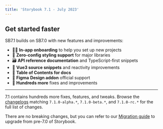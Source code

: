 ```yaml
---
title: 'Storybook 7.1 - July 2023'
---
```


## Get started faster

SB7.1 builds on SB7.0 with new features and improvements:

- 🏄‍♀️ **In-app onboarding** to help you set up new projects
- 💅 **Zero-config styling support** for major libraries
- 🗃️ **API reference documentation** and TypeScript-first snippets
- 📗 **Vue3 source snippets** and reactivity improvements
- 📇 **Table of Contents for docs**
- 🎨 **Figma** **Design addon** official support
- 💯 **Hundreds more** fixes and improvements

---

7.1 contains hundreds more fixes, features, and tweaks. Browse the
[changelogs](https://github.com/storybookjs/storybook/blob/next/CHANGELOG.md)
matching `7.1.0-alpha.*`, `7.1.0-beta.*`, and `7.1.0-rc.*` for the full list of
changes.

There are no breaking changes, but you can refer to our
[Migration guide](https://storybook.js.org/migration-guides/7.0) to upgrade from
pre-7.0 of Storybook.

